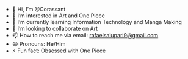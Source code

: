 - 👋 Hi, I’m @Corassant
- 👀 I’m interested in Art and One Piece
- 🌱 I’m currently learning Information Technology and Manga Making
- 💞️ I’m looking to collaborate on Art
- 📫 How to reach me via email: rafaelsalupari9@gmail.com
- 😄 Pronouns: He/Him
- ⚡ Fun fact: Obsessed with One Piece

<!---
Corassant/Corassant is a ✨ special ✨ repository because its `README.md` (this file) appears on your GitHub profile.
You can click the Preview link to take a look at your changes.
--->
